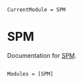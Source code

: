 ```@meta
CurrentModule = SPM
```

# SPM

Documentation for [SPM](https://github.com/DedZago/SPM.jl).

```@index
```

```@autodocs
Modules = [SPM]
```
